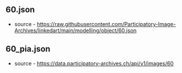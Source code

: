## 60.json 

* source - https://raw.githubusercontent.com/Participatory-Image-Archives/linkedart/main/modelling/object/60.json

## 60_pia.json

* source - https://data.participatory-archives.ch/api/v1/images/60

